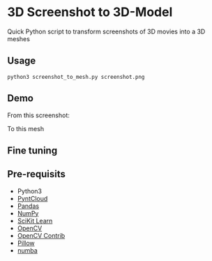 # 3D Screenshot to 3D-Model
Quick Python script to transform screenshots of 3D movies into a 3D meshes

## Usage

`python3 screenshot_to_mesh.py screenshot.png`

## Demo
From this screenshot:

To this mesh

## Fine tuning

## Pre-requisits

* Python3
* [PyntCloud](https://github.com/daavoo/pyntcloud)
* [Pandas](https://pandas.pydata.org/)
* [NumPy](http://www.numpy.org/)
* [SciKit Learn](http://scikit-learn.org/stable/)
* [OpenCV](https://pypi.python.org/pypi/opencv-python)
* [OpenCV Contrib](https://pypi.python.org/pypi/opencv-contrib-python)
* [Pillow](https://pypi.python.org/pypi/Pillow/)
* [numba](https://numba.pydata.org/)
